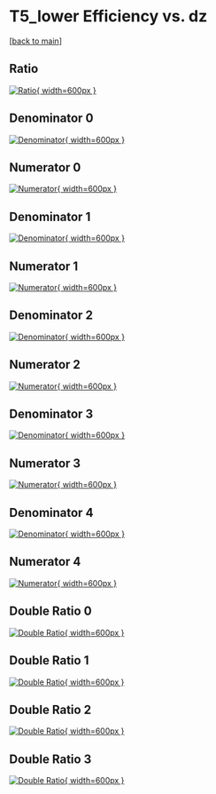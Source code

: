 # T5_lower Efficiency vs. dz

[[back to main](./)]



## Ratio

[![Ratio](../mtv/var/T5_lower_vtr_11_1_eff_dz.png){ width=600px }](../mtv/var/T5_lower_vtr_11_1_eff_dz.pdf)

## Denominator 0

[![Denominator](../mtv/den/T5_lower_vtr_11_1_eff_dz_den0.png){ width=600px }](../mtv/den/T5_lower_vtr_11_1_eff_dz_den0.pdf)

## Numerator 0

[![Numerator](../mtv/num/T5_lower_vtr_11_1_eff_dz_num0.png){ width=600px }](../mtv/num/T5_lower_vtr_11_1_eff_dz_num0.pdf)

## Denominator 1

[![Denominator](../mtv/den/T5_lower_vtr_11_1_eff_dz_den1.png){ width=600px }](../mtv/den/T5_lower_vtr_11_1_eff_dz_den1.pdf)

## Numerator 1

[![Numerator](../mtv/num/T5_lower_vtr_11_1_eff_dz_num1.png){ width=600px }](../mtv/num/T5_lower_vtr_11_1_eff_dz_num1.pdf)

## Denominator 2

[![Denominator](../mtv/den/T5_lower_vtr_11_1_eff_dz_den2.png){ width=600px }](../mtv/den/T5_lower_vtr_11_1_eff_dz_den2.pdf)

## Numerator 2

[![Numerator](../mtv/num/T5_lower_vtr_11_1_eff_dz_num2.png){ width=600px }](../mtv/num/T5_lower_vtr_11_1_eff_dz_num2.pdf)

## Denominator 3

[![Denominator](../mtv/den/T5_lower_vtr_11_1_eff_dz_den3.png){ width=600px }](../mtv/den/T5_lower_vtr_11_1_eff_dz_den3.pdf)

## Numerator 3

[![Numerator](../mtv/num/T5_lower_vtr_11_1_eff_dz_num3.png){ width=600px }](../mtv/num/T5_lower_vtr_11_1_eff_dz_num3.pdf)

## Denominator 4

[![Denominator](../mtv/den/T5_lower_vtr_11_1_eff_dz_den4.png){ width=600px }](../mtv/den/T5_lower_vtr_11_1_eff_dz_den4.pdf)

## Numerator 4

[![Numerator](../mtv/num/T5_lower_vtr_11_1_eff_dz_num4.png){ width=600px }](../mtv/num/T5_lower_vtr_11_1_eff_dz_num4.pdf)

## Double Ratio 0

[![Double Ratio](../mtv/ratio/T5_lower_vtr_11_1_eff_dz_ratio0.png){ width=600px }](../mtv/ratio/T5_lower_vtr_11_1_eff_dz_ratio0.pdf)

## Double Ratio 1

[![Double Ratio](../mtv/ratio/T5_lower_vtr_11_1_eff_dz_ratio1.png){ width=600px }](../mtv/ratio/T5_lower_vtr_11_1_eff_dz_ratio1.pdf)

## Double Ratio 2

[![Double Ratio](../mtv/ratio/T5_lower_vtr_11_1_eff_dz_ratio2.png){ width=600px }](../mtv/ratio/T5_lower_vtr_11_1_eff_dz_ratio2.pdf)

## Double Ratio 3

[![Double Ratio](../mtv/ratio/T5_lower_vtr_11_1_eff_dz_ratio3.png){ width=600px }](../mtv/ratio/T5_lower_vtr_11_1_eff_dz_ratio3.pdf)

